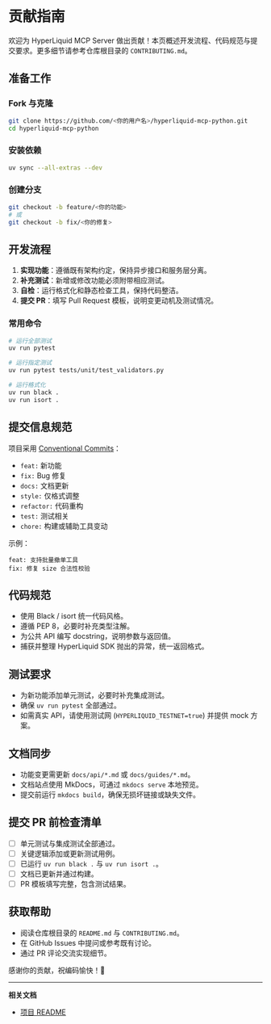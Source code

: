 # 贡献指南

欢迎为 HyperLiquid MCP Server 做出贡献！本页概述开发流程、代码规范与提交要求。更多细节请参考仓库根目录的 `CONTRIBUTING.md`。

## 准备工作

### Fork 与克隆

```bash
git clone https://github.com/<你的用户名>/hyperliquid-mcp-python.git
cd hyperliquid-mcp-python
```

### 安装依赖

```bash
uv sync --all-extras --dev
```

### 创建分支

```bash
git checkout -b feature/<你的功能>
# 或
git checkout -b fix/<你的修复>
```

## 开发流程

1. **实现功能**：遵循既有架构约定，保持异步接口和服务层分离。
2. **补充测试**：新增或修改功能必须附带相应测试。
3. **自检**：运行格式化和静态检查工具，保持代码整洁。
4. **提交 PR**：填写 Pull Request 模板，说明变更动机及测试情况。

### 常用命令

```bash
# 运行全部测试
uv run pytest

# 运行指定测试
uv run pytest tests/unit/test_validators.py

# 运行格式化
uv run black .
uv run isort .
```

## 提交信息规范

项目采用 [Conventional Commits](https://www.conventionalcommits.org/)：

- `feat:` 新功能
- `fix:` Bug 修复
- `docs:` 文档更新
- `style:` 仅格式调整
- `refactor:` 代码重构
- `test:` 测试相关
- `chore:` 构建或辅助工具变动

示例：

```
feat: 支持批量撤单工具
fix: 修复 size 合法性校验
```

## 代码规范

- 使用 Black / isort 统一代码风格。
- 遵循 PEP 8，必要时补充类型注解。
- 为公共 API 编写 docstring，说明参数与返回值。
- 捕获并整理 HyperLiquid SDK 抛出的异常，统一返回格式。

## 测试要求

- 为新功能添加单元测试，必要时补充集成测试。
- 确保 `uv run pytest` 全部通过。
- 如需真实 API，请使用测试网 (`HYPERLIQUID_TESTNET=true`) 并提供 mock 方案。

## 文档同步

- 功能变更需更新 `docs/api/*.md` 或 `docs/guides/*.md`。
- 文档站点使用 MkDocs，可通过 `mkdocs serve` 本地预览。
- 提交前运行 `mkdocs build`，确保无损坏链接或缺失文件。

## 提交 PR 前检查清单

- [ ] 单元测试与集成测试全部通过。
- [ ] 关键逻辑添加或更新测试用例。
- [ ] 已运行 `uv run black .` 与 `uv run isort .`。
- [ ] 文档已更新并通过构建。
- [ ] PR 模板填写完整，包含测试结果。

## 获取帮助

- 阅读仓库根目录的 `README.md` 与 `CONTRIBUTING.md`。
- 在 GitHub Issues 中提问或参考既有讨论。
- 通过 PR 评论交流实现细节。

感谢你的贡献，祝编码愉快！🚀

---

**相关文档**

- [项目 README](../../README.md)
